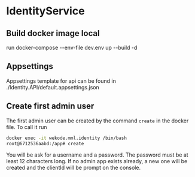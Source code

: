 # IdentityService

## Build docker image local

run docker-compose --env-file dev.env up --build -d

## Appsettings

Appsettings template for api can be found in ./Identity.API/default.appsettings.json

## Create first admin user

The first admin user can be created by the command `create` in the docker file. To call it run 

```bash
docker exec -it wekode.mml.identity /bin/bash
root@6712536aabd:/app# create
```
You will be ask for a username and a password. The password must be at least 12 characters long.
If no admin app exists already, a new one will be created and the clientId will be prompt on the console.
